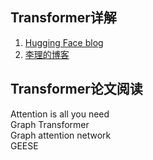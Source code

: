 ## Transformer详解
1. [Hugging Face blog](https://huggingface.co/course/chapter1/3?fw=pt)
2. [李理的博客](http://fancyerii.github.io/tags/#Transformer)
## Transformer论文阅读
Attention is all you need\
Graph Transformer\
Graph attention network\
GEESE
